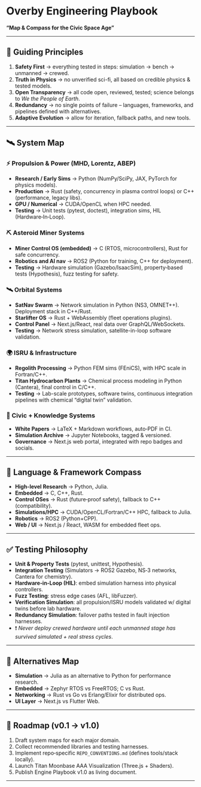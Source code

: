 # Overby Engineering Playbook  
**“Map & Compass for the Civic Space Age”**

---

## 🌌 Guiding Principles

1. **Safety First** → everything tested in steps: simulation → bench → unmanned → crewed.  
2. **Truth in Physics** → no unverified sci-fi, all based on credible physics & tested models.  
3. **Open Transparency** → all code open, reviewed, tested; science belongs to *We the People of Earth*.  
4. **Redundancy** → no single points of failure – languages, frameworks, and pipelines defined with alternatives.  
5. **Adaptive Evolution** → allow for iteration, fallback paths, and new tools.  

---

## 🛰 System Map

### ⚡ Propulsion & Power (MHD, Lorentz, ABEP)
- **Research / Early Sims** → Python (NumPy/SciPy, JAX, PyTorch for physics models).  
- **Production** → Rust (safety, concurrency in plasma control loops) or C++ (performance, legacy libs).  
- **GPU / Numerical** → CUDA/OpenCL when HPC needed.  
- **Testing** → Unit tests (pytest, doctest), integration sims, HIL (Hardware‑In‑Loop).

### ⛏ Asteroid Miner Systems
- **Miner Control OS (embedded)** → C (RTOS, microcontrollers), Rust for safe concurrency.  
- **Robotics and AI nav** → ROS2 (Python for training, C++ for deployment).  
- **Testing** → Hardware simulation (Gazebo/IsaacSim), property‑based tests (Hypothesis), fuzz testing for safety.

### 🛰 Orbital Systems
- **SatNav Swarm** → Network simulation in Python (NS3, OMNET++). Deployment stack in C++/Rust.  
- **Starlifter OS** → Rust + WebAssembly (fleet operations plugins).  
- **Control Panel** → Next.js/React, real data over GraphQL/WebSockets.  
- **Testing** → Network stress simulation, satellite-in-loop software validation.

### 🌍 ISRU & Infrastructure
- **Regolith Processing** → Python FEM sims (FEniCS), with HPC scale in Fortran/C++.  
- **Titan Hydrocarbon Plants** → Chemical process modeling in Python (Cantera), final control in C/C++.  
- **Testing** → Lab-scale prototypes, software twins, continuous integration pipelines with chemical “digital twin” validation.

### 🔬 Civic + Knowledge Systems
- **White Papers** → LaTeX + Markdown workflows, auto‑PDF in CI.  
- **Simulation Archive** → Jupyter Notebooks, tagged & versioned.  
- **Governance** → Next.js web portal, integrated with repo badges and socials.  

---

## 🧭 Language & Framework Compass

- **High-level Research** → Python, Julia.  
- **Embedded** → C, C++, Rust.  
- **Control OSes** → Rust (future‑proof safety), fallback to C++ (compatibility).  
- **Simulations/HPC** → CUDA/OpenCL/Fortran/C++ HPC, fallback to Julia.  
- **Robotics** → ROS2 (Python+CPP).  
- **Web / UI** → Next.js / React, WASM for embedded fleet ops.  

---

## ✅ Testing Philosophy

- **Unit & Property Tests** (pytest, unittest, Hypothesis).  
- **Integration Testing** (Simulators → ROS2 Gazebo, NS‑3 networks, Cantera for chemistry).  
- **Hardware‑in‑Loop (HIL)**: embed simulation harness into physical controllers.  
- **Fuzz Testing**: stress edge cases (AFL, libFuzzer).  
- **Verification Simulation**: all propulsion/ISRU models validated w/ digital twins before lab hardware.  
- **Redundancy Simulation**: failover paths tested in fault injection harnesses.  
- ❗ *Never deploy crewed hardware until each unmanned stage has survived simulated + real stress cycles*.  

---

## 🔮 Alternatives Map

- **Simulation** → Julia as an alternative to Python for performance research.  
- **Embedded** → Zephyr RTOS vs FreeRTOS; C vs Rust.  
- **Networking** → Rust vs Go vs Erlang/Elixir for distributed ops.  
- **UI Layer** → Next.js vs Flutter Web.  

---

## 🌟 Roadmap (v0.1 → v1.0)

1. Draft system maps for each major domain.  
2. Collect recommended libraries and testing harnesses.  
3. Implement repo‑specific `REPO_CONVENTIONS.md` (defines tools/stack locally).  
4. Launch Titan Moonbase AAA Visualization (Three.js + Shaders).  
5. Publish Engine Playbook v1.0 as living document.  

---